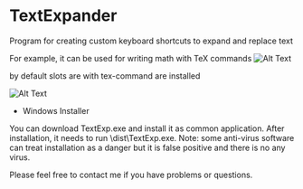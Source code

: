 # TextExpander
Program for creating custom keyboard shortcuts to expand and replace text

For example, it can be used for writing math with TeX commands
![Alt Text](https://vk.com/doc446080314_534705398?hash=67ac9c6e663b4032fc&dl=3e923632a40334b41a&wnd=1&module=profile&mp4=1)

by default slots are with tex-command are installed

![Alt Text](https://sun9-20.userapi.com/c855528/v855528084/1d80f3/eLqhPjIzoAQ.jpg)


* Windows Installer

You can download TextExp.exe and install it as common application. After installation, it needs to run
\dist\TextExp.exe. Note: some anti-virus software can treat installation as a danger but it is false positive
and there is no any virus.


Please feel free to contact me if you have problems or questions.
